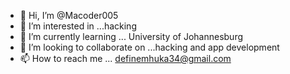 - 👋 Hi, I’m @Macoder005
- 👀 I’m interested in ...hacking
- 🌱 I’m currently learning ... University of Johannesburg 
- 💞️ I’m looking to collaborate on ...hacking and app development 
- 📫 How to reach me ... definemhuka34@gmail.com

<!---
Macoder005/Macoder005 is a ✨ special ✨ repository because its `README.md` (this file) appears on your GitHub profile.
You can click the Preview link to take a look at your changes.
--->
